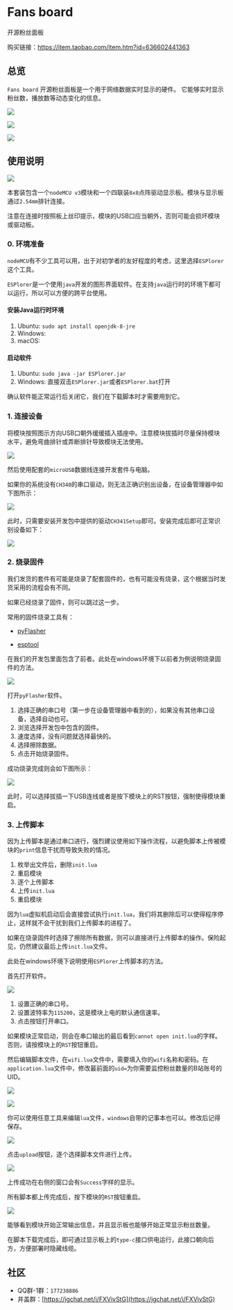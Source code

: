 # Fans board

开源粉丝面板

购买链接：https://item.taobao.com/item.htm?id=636602441363

## 总览
`Fans board` 开源粉丝面板是一个用于网络数据实时显示的硬件。
它能够实时显示粉丝数，播放数等动态变化的信息。

![](assets/view.gif)

![](assets/main.jpg)

![](assets/side.jpg)

## 使用说明

![](assets/assemble.jpg)

本套装包含一个`nodeMCU v3`模块和一个四联装`8x8`点阵驱动显示板。模块与显示板通过`2.54mm`排针连接。

注意在连接时按照板上丝印提示，模块的USB口应当朝外，否则可能会损坏模块或驱动板。

### 0. 环境准备

`nodeMCU`有不少工具可以用，出于对初学者的友好程度的考虑，这里选择`ESPlorer`这个工具。

`ESPlorer`是一个使用`java`开发的图形界面软件。在支持`java`运行时的环境下都可以运行，所以可以方便的跨平台使用。

#### 安装Java运行时环境
1. Ubuntu: `sudo apt install openjdk-8-jre`
2. Windows:
3. macOS:

#### 启动软件
1. Ubuntu: `sudo java -jar ESPlorer.jar`
2. Windows: 直接双击`ESPlorer.jar`或者`ESPlorer.bat`打开

确认软件能正常运行后关闭它，我们在下载脚本时才需要用到它。

### 1. 连接设备

将模块按照图示方向USB口朝外缓缓插入插座中。注意模块拔插时尽量保持模块水平，避免弯曲排针或弄断排针导致模块无法使用。

![](assets/module_usb.png)

然后使用配套的`microUSB`数据线连接开发套件与电脑。

如果你的系统没有`CH340`的串口驱动，则无法正确识别出设备，在设备管理器中如下图所示：

![](assets/driver_issue1.png)

此时，只需要安装开发包中提供的驱动`CH341Setup`即可。安装完成后即可正常识别设备如下：

![](assets/driver_issue2.png)



### 2. 烧录固件

我们发货的套件有可能是烧录了配套固件的，也有可能没有烧录，这个根据当时发货采用的流程会有不同。

如果已经烧录了固件，则可以跳过这一步。

常用的固件烧录工具有：

- [pyFlasher](https://github.com/marcelstoer/nodemcu-pyflasher)

- [esptool](https://github.com/espressif/esptool)

在我们的开发包里面包含了前者。此处在windows环境下以前者为例说明烧录固件的方法。

![](assets/firmware1.png)

打开`pyFlasher`软件。

1. 选择正确的串口号（第一步在设备管理器中看到的），如果没有其他串口设备，选择自动也可。
2. 浏览选择开发包中包含的固件。
3. 速度选择，没有问题就选择最快的。
4. 选择擦除数据。
5. 点击开始烧录固件。

成功烧录完成则会如下图所示：

![](assets/firmware2.png)

此时，可以选择拔插一下USB连线或者是按下模块上的RST按钮，强制使得模块重启。

### 3. 上传脚本

因为上传脚本是通过串口进行，强烈建议使用如下操作流程，以避免脚本上传被模块的`print`信息干扰而导致失败的情况。

1. 枚举出文件后，删除`init.lua`
2. 重启模块
3. 逐个上传脚本
4. 上传`init.lua`
5. 重启模块

因为`lua`虚拟机启动后会直接尝试执行`init.lua`，我们将其删除后可以使得程序停止，这样就不会干扰到我们上传脚本的进程了。



如果在烧录固件时选择了擦除所有数据，则可以直接进行上传脚本的操作。保险起见，仍然建议最后上传`init.lua`文件。

此处在windows环境下说明使用`ESPlorer`上传脚本的方法。

首先打开软件。

![](assets/upload1.png)

1. 设置正确的串口号。
2. 设置波特率为`115200`，这是模块上电的默认通信速率。
3. 点击按钮打开串口。

如果模块正常启动，则会在串口输出的最后看到`cannot open init.lua`的字样。否则，请按模块上的`RST`按钮重启。

然后编辑脚本文件，在`wifi.lua`文件中，需要填入你的`wifi`名称和密码。在`application.lua`文件中，修改最前面的`uid=`为你需要监控粉丝数量的B站账号的UID。

![](assets/edit1.png)

![](assets/edit2.png)

你可以使用任意工具来编辑`lua`文件，`windows`自带的记事本也可以。修改后记得保存。

![](assets/upload2.png)

点击`upload`按钮，逐个选择脚本文件进行上传。

![](assets/upload3.png)

上传成功在右侧的窗口会有`Success`字样的显示。

所有脚本都上传完成后，按下模块的`RST`按钮重启。

![](assets/upload4.png)

能够看到模块开始正常输出信息，并且显示板也能够开始正常显示粉丝数量。



在脚本下载完成后，即可通过显示板上的`type-c`接口供电运行，此接口朝向后方，方便部署时隐藏线缆。

## 社区

- QQ群-1群：`177238886`
- 井盖群：[https://jgchat.net/i/FXVivStG](https://jgchat.net/i/FXVivStG)
